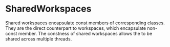# SharedWorkspaces

Shared workspaces encapsulate const members of corresponding classes. They are the direct counterpart to workspaces, which encapsulate non-const member. The constness of shared workspaces allows the to be shared across multiple threads.